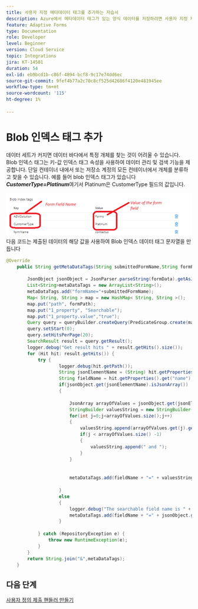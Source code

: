 ```yaml
---
title: 사용자 지정 메타데이터 태그를 추가하는 자습서
description: Azure에서 메타데이터 태그가 있는 양식 데이터를 저장하려면 사용자 지정 제출을 만드세요.
feature: Adaptive Forms
type: Documentation
role: Developer
level: Beginner
version: Cloud Service
topic: Integrations
jira: KT-14501
duration: 54
exl-id: eb9bcd1b-c86f-4894-bcf8-9c17e74dd6ec
source-git-commit: 9fef4b77a2c70c8cf525d42686f4120e481945ee
workflow-type: tm+mt
source-wordcount: '115'
ht-degree: 1%

---
```


# Blob 인덱스 태그 추가

데이터 세트가 커지면 데이터 바다에서 특정 개체를 찾는 것이 어려울 수 있습니다. Blob 인덱스 태그는 키-값 인덱스 태그 속성을 사용하여 데이터 관리 및 검색 기능을 제공합니다. 단일 컨테이너 내에서 또는 저장소 계정의 모든 컨테이너에서 개체를 분류하고 찾을 수 있습니다. 예를 들어 blob 인덱스 태그가 있습니다 _**CustomerType=Platinum**_&#x200B;여기서 Platinum은 CustomerType 필드의 값입니다.

![색인 태그](assets/blob-with-index-tags1.png)
다음 코드는 제출된 데이터의 해당 값을 사용하여 Blob 인덱스 데이터 태그 문자열을 만듭니다

```java
@Override
    public String getMetaDataTags(String submittedFormName,String formPath,Session session,String formData) {

        JsonObject jsonObject = JsonParser.parseString(formData).getAsJsonObject();
        List<String>metaDataTags = new ArrayList<String>();
        metaDataTags.add("formName="+submittedFormName);
        Map< String, String > map = new HashMap< String, String >();
        map.put("path", formPath);
        map.put("1_property", "Searchable");
        map.put("1_property.value","true");
        Query query = queryBuilder.createQuery(PredicateGroup.create(map),session);
        query.setStart(0);
        query.setHitsPerPage(20);
        SearchResult result = query.getResult();
        logger.debug("Get result hits " + result.getHits().size());
        for (Hit hit: result.getHits()) {
            try {
                    logger.debug(hit.getPath());
                    String jsonElementName = (String) hit.getProperties().get("name");
                    String fieldName = hit.getProperties().get("name").toString();
                    if(jsonObject.get(jsonElementName).isJsonArray())
                    {
                        
                        JsonArray arrayOfValues = jsonObject.get(jsonElementName).getAsJsonArray();
                        StringBuilder valuesString = new StringBuilder();
                        for(int j=0;j<arrayOfValues.size();j++)
                        {
                            valuesString.append(arrayOfValues.get(j).getAsString());
                            if(j < arrayOfValues.size() -1)
                            {
                                valuesString.append(" and ");
                            }
                        }

                        
                        metaDataTags.add(fieldName + "=" + valuesString.toString());

                    }
                    else
                    {
                        logger.debug("The searchable field name is " + fieldName + "the json element name is " + jsonElementName);
                        metaDataTags.add(fieldName + "=" + jsonObject.get(jsonElementName).getAsString());
                    }

            } catch (RepositoryException e) {
                throw new RuntimeException(e);
            }
        }
        return String.join("&",metaDataTags);
    }
```

## 다음 단계

[사용자 정의 제출 핸들러 만들기](./create-custom-submit.md)
